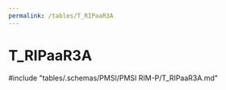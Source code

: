 ```yaml
---
permalink: /tables/T_RIPaaR3A
---
```

# T_RIPaaR3A
<!-- SPDX-License-Identifier: MPL-2.0 -->

<!-- ATTENTION : Ne pas supprimer ou modifier la ligne ci-dessous -->
#include "tables/.schemas/PMSI/PMSI RIM-P/T_RIPaaR3A.md"
<!-- ATTENTION : Ne pas supprimer ou modifier la ligne ci-dessus -->
